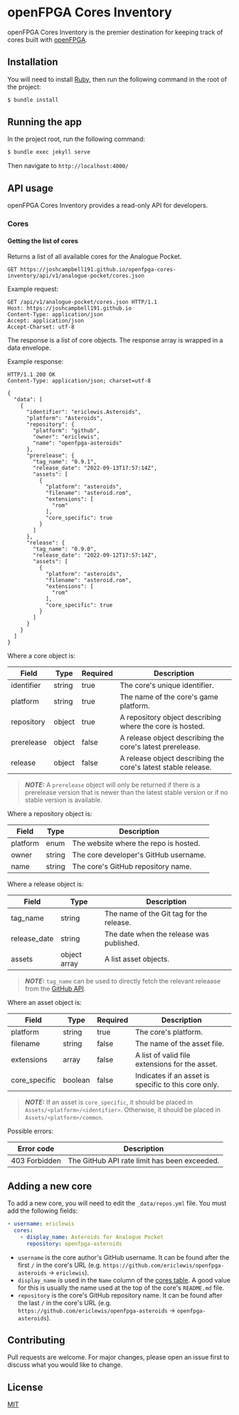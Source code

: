 # openFPGA Cores Inventory
openFPGA Cores Inventory is the premier destination for keeping track of cores built with [openFPGA](https://www.analogue.co/developer).

## Installation
You will need to install [Ruby](https://www.ruby-lang.org/en/documentation/installation/), then run the following command in the root of the project:

```bash
$ bundle install
```

## Running the app
In the project root, run the following command:

```bash
$ bundle exec jekyll serve
```

Then navigate to `http://localhost:4000/`

## API usage
openFPGA Cores Inventory provides a read-only API for developers.

### Cores

#### Getting the list of cores
Returns a list of all available cores for the Analogue Pocket.

```
GET https://joshcampbell191.github.io/openfpga-cores-inventory/api/v1/analogue-pocket/cores.json
```

Example request:

```
GET /api/v1/analogue-pocket/cores.json HTTP/1.1
Host: https://joshcampbell191.github.io
Content-Type: application/json
Accept: application/json
Accept-Charset: utf-8
```

The response is a list of core objects. The response array is wrapped in a data envelope.

Example response:

```
HTTP/1.1 200 OK
Content-Type: application/json; charset=utf-8

{
  "data": [
    {
      "identifier": "ericlewis.Asteroids",
      "platform": "Asteroids",
      "repository": {
        "platform": "github",
        "owner": "ericlewis",
        "name": "openfpga-asteroids"
      },
      "prerelease": {
        "tag_name": "0.9.1",
        "release_date": "2022-09-13T17:57:14Z",
        "assets": [
          {
            "platform": "asteroids",
            "filename": "asteroid.rom",
            "extensions": [
              "rom"
            ],
            "core_specific": true
          }
        ]
      },
      "release": {
        "tag_name": "0.9.0",
        "release_date": "2022-09-12T17:57:14Z",
        "assets": [
          {
            "platform": "asteroids",
            "filename": "asteroid.rom",
            "extensions": [
              "rom"
            ],
            "core_specific": true
          }
        ]
      }
    }
  ]
}
```

Where a core object is:

| Field        | Type   | Required | Description                                                   |
| ------------ | ------ | -------- | ------------------------------------------------------------- |
| identifier   | string | true     | The core's unique identifier.                                 |
| platform     | string | true     | The name of the core's game platform.                         |
| repository   | object | true     | A repository object describing where the core is hosted.      |
| prerelease   | object | false    | A release object describing the core's latest prerelease.     |
| release      | object | false    | A release object describing the core's latest stable release. |

> **_NOTE:_** A `prerelease` object will only be returned if there is a prerelease version
> that is newer than the latest stable version or if no stable version is available.

Where a repository object is:

| Field    | Type   | Description                           |
| -------- | ------ | --------------------------------------|
| platform | enum   | The website where the repo is hosted. |
| owner    | string | The core developer's GitHub username. |
| name     | string | The core's GitHub repository name.    |

Where a release object is:

| Field        | Type         | Description                              |
| ------------ | ------------ | ---------------------------------------- |
| tag_name     | string       | The name of the Git tag for the release. |
| release_date | string       | The date when the release was published. |
| assets       | object array | A list asset objects.                    |

> **_NOTE:_** `tag_name` can be used to directly fetch the relevant releaase from the [GitHub API](https://docs.github.com/en/rest/releases/releases#get-a-release-by-tag-name).

Where an asset object is:

| Field         | Type    | Required | Description                                                                                                                                                                               |
| ------------- | ------- | -------- | ---------------------------------------------------- |
| platform      | string  | true     | The core's platform.                                 |
| filename      | string  | false    | The name of the asset file.                          |
| extensions    | array   | false    | A list of valid file extensions for the asset.       |
| core_specific | boolean | false    | Indicates if an asset is specific to this core only. |

> **_NOTE:_** If an asset is `core_specific`, it should be placed in `Assets/<platform>/<identifier>`.
> Otherwise, it should be placed in `Assets/<platform>/common`.

Possible errors:

| Error code    | Description                                  |
| ------------- | -------------------------------------------- |
| 403 Forbidden | The GitHub API rate limit has been exceeded. |

## Adding a new core
To add a new core, you will need to edit the `_data/repos.yml` file. You must add the following fields:

```yaml
- username: ericlewis
  cores:
    - display_name: Asteroids for Analogue Pocket
      repository: openfpga-asteroids
```

- `username` is the core author's GitHub username. It can be found after the first `/` in the core's URL (e.g. `https://github.com/ericlewis/openfpga-asteroids` -> `ericlewis`).
- `display_name` is used in the `Name` column of the [cores table](https://joshcampbell191.github.io/openfpga-cores-inventory/analogue-pocket.html). A good value for this is usually the name used at the top of the core's `README.md` file.
- `repository` is the core's GitHub repository name. It can be found after the last `/` in the core's URL (e.g. `https://github.com/ericlewis/openfpga-asteroids` -> `openfpga-asteroids`).

## Contributing
Pull requests are welcome. For major changes, please open an issue first to discuss what you would like to change.

## License
[MIT](https://choosealicense.com/licenses/mit/)
